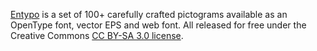 [Entypo](http://www.entypo.com/) is a set of 100+ carefully crafted pictograms available as an OpenType font, vector EPS and web font. All released for free under the Creative Commons [CC BY-SA 3.0 license](http://creativecommons.org/licenses/by-sa/3.0/).
